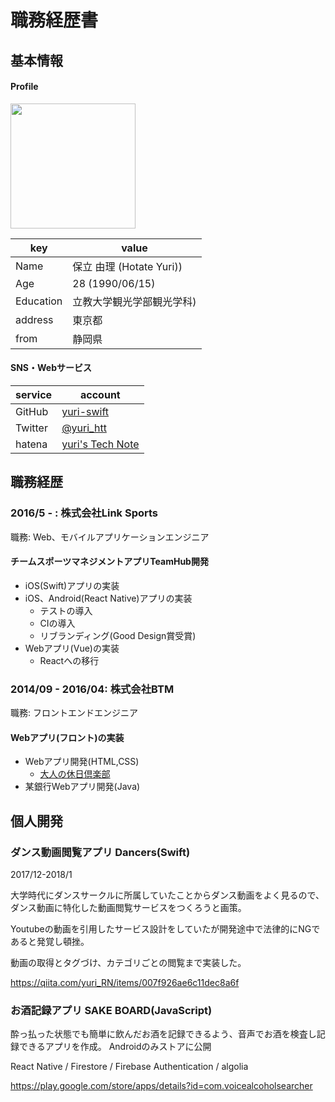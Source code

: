 # 職務経歴書

## 基本情報

#### Profile

<img src="image.jpg" width="200">

|key|value|
|---|-----|
|Name|保立 由理 (Hotate Yuri))|
|Age|28 (1990/06/15)|
|Education|立教大学観光学部観光学科)|
|address|東京都|
|from|静岡県|

#### SNS・Webサービス

|service|account|
|---|-----|
|GitHub|[yuri-swift](https://github.com/yuri-swift)|
|Twitter|[@yuri_htt](https://twitter.com/yuri_htt)|
|hatena|[yuri's Tech Note](https://yuri-hotate.hatenablog.com/)|


## 職務経歴

### 2016/5 - : 株式会社Link Sports

職務: Web、モバイルアプリケーションエンジニア

#### チームスポーツマネジメントアプリTeamHub開発

- iOS(Swift)アプリの実装
- iOS、Android(React Native)アプリの実装
  - テストの導入
  - CIの導入
  - リブランディング(Good Design賞受賞)
- Webアプリ(Vue)の実装
  - Reactへの移行


### 2014/09 - 2016/04: 株式会社BTM

職務: フロントエンドエンジニア

#### Webアプリ(フロント)の実装

- Webアプリ開発(HTML,CSS)
  - [大人の休日倶楽部](http://www.jreast.co.jp/otona/)
- 某銀行Webアプリ開発(Java)


## 個人開発
### ダンス動画閲覧アプリ Dancers(Swift)
2017/12-2018/1

大学時代にダンスサークルに所属していたことからダンス動画をよく見るので、
ダンス動画に特化した動画閲覧サービスをつくろうと画策。

Youtubeの動画を引用したサービス設計をしていたが開発途中で法律的にNGであると発覚し頓挫。

動画の取得とタグづけ、カテゴリごとの閲覧まで実装した。

https://qiita.com/yuri_RN/items/007f926ae6c11dec8a6f

### お酒記録アプリ SAKE BOARD(JavaScript)
酔っ払った状態でも簡単に飲んだお酒を記録できるよう、音声でお酒を検査し記録できるアプリを作成。
Androidのみストアに公開

React Native / Firestore / Firebase Authentication / algolia

https://play.google.com/store/apps/details?id=com.voicealcoholsearcher
